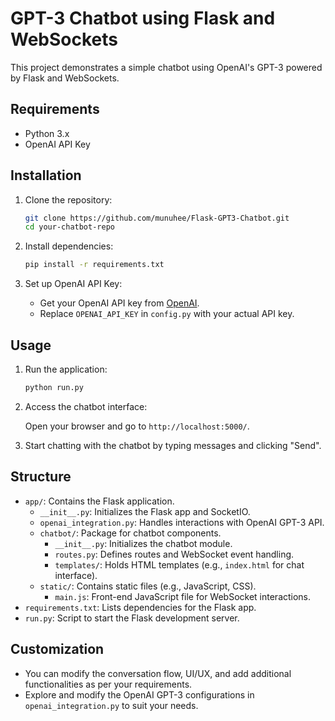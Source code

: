# GPT-3 Chatbot using Flask and WebSockets

This project demonstrates a simple chatbot using OpenAI's GPT-3 powered by Flask and WebSockets.

## Requirements

- Python 3.x
- OpenAI API Key

## Installation

1. Clone the repository:

    ```bash
    git clone https://github.com/munuhee/Flask-GPT3-Chatbot.git
    cd your-chatbot-repo
    ```

2. Install dependencies:

    ```bash
    pip install -r requirements.txt
    ```

3. Set up OpenAI API Key:

    - Get your OpenAI API key from [OpenAI](https://platform.openai.com/account/api-keys).
    - Replace `OPENAI_API_KEY` in `config.py` with your actual API key.

## Usage

1. Run the application:

    ```bash
    python run.py
    ```

2. Access the chatbot interface:

    Open your browser and go to `http://localhost:5000/`.

3. Start chatting with the chatbot by typing messages and clicking "Send".

## Structure

- `app/`: Contains the Flask application.
    - `__init__.py`: Initializes the Flask app and SocketIO.
    - `openai_integration.py`: Handles interactions with OpenAI GPT-3 API.
    - `chatbot/`: Package for chatbot components.
        - `__init__.py`: Initializes the chatbot module.
        - `routes.py`: Defines routes and WebSocket event handling.
        - `templates/`: Holds HTML templates (e.g., `index.html` for chat interface).
    - `static/`: Contains static files (e.g., JavaScript, CSS).
        - `main.js`: Front-end JavaScript file for WebSocket interactions.
- `requirements.txt`: Lists dependencies for the Flask app.
- `run.py`: Script to start the Flask development server.

## Customization

- You can modify the conversation flow, UI/UX, and add additional functionalities as per your requirements.
- Explore and modify the OpenAI GPT-3 configurations in `openai_integration.py` to suit your needs.
